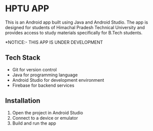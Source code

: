 <!DOCTYPE html>
<html>
  <head>
   
  </head>
  <body>
    <h1>HPTU APP</h1>
    <p>This is an Android app built using Java and Android Studio. The app is designed for students of Himachal Pradesh Technical University and provides access to study materials specifically for B.Tech students.</p>
    <p>*NOTICE:- THIS APP IS UNDER DEVELOPMENT</p>
    <h2>Tech Stack</h2>
    <ul>
      <li>Git for version control</li>
      <li>Java for programming language</li>
      <li>Android Studio for development environment</li>
      <li>Firebase for backend services</li>
    </ul>
    <h2>Installation</h2>
    <ol>
      <li>Open the project in Android Studio</li>
      <li>Connect to a device or emulator</li>
      <li>Build and run the app</li>
    </ol>
    
  </body>
</html>
